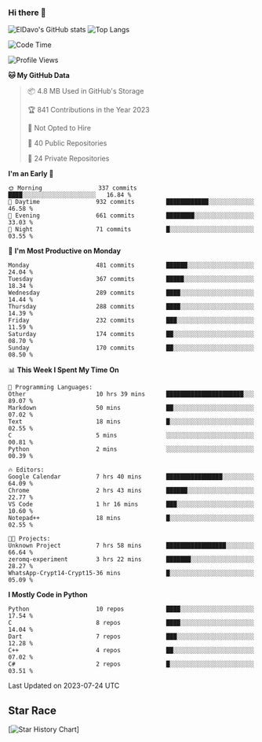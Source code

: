 ### Hi there 👋
![ElDavo's GitHub stats](https://github-readme-stats.vercel.app/api?username=ElDavoo&show_icons=true&theme=chartreuse-dark)
![Top Langs](https://github-readme-stats.vercel.app/api/top-langs/?username=ElDavoo&theme=chartreuse-dark&layout=compact)

<!--START_SECTION:waka-->
![Code Time](http://img.shields.io/badge/Code%20Time-127%20hrs-blue)

![Profile Views](http://img.shields.io/badge/Profile%20Views-3-blue)

**🐱 My GitHub Data** 

> 📦 4.8 MB Used in GitHub's Storage 
 > 
> 🏆 841 Contributions in the Year 2023
 > 
> 🚫 Not Opted to Hire
 > 
> 📜 40 Public Repositories 
 > 
> 🔑 24 Private Repositories 
 > 
**I'm an Early 🐤** 

```text
🌞 Morning                337 commits         ████░░░░░░░░░░░░░░░░░░░░░   16.84 % 
🌆 Daytime                932 commits         ████████████░░░░░░░░░░░░░   46.58 % 
🌃 Evening                661 commits         ████████░░░░░░░░░░░░░░░░░   33.03 % 
🌙 Night                  71 commits          █░░░░░░░░░░░░░░░░░░░░░░░░   03.55 % 
```
📅 **I'm Most Productive on Monday** 

```text
Monday                   481 commits         ██████░░░░░░░░░░░░░░░░░░░   24.04 % 
Tuesday                  367 commits         █████░░░░░░░░░░░░░░░░░░░░   18.34 % 
Wednesday                289 commits         ████░░░░░░░░░░░░░░░░░░░░░   14.44 % 
Thursday                 288 commits         ████░░░░░░░░░░░░░░░░░░░░░   14.39 % 
Friday                   232 commits         ███░░░░░░░░░░░░░░░░░░░░░░   11.59 % 
Saturday                 174 commits         ██░░░░░░░░░░░░░░░░░░░░░░░   08.70 % 
Sunday                   170 commits         ██░░░░░░░░░░░░░░░░░░░░░░░   08.50 % 
```


📊 **This Week I Spent My Time On** 

```text
💬 Programming Languages: 
Other                    10 hrs 39 mins      ██████████████████████░░░   89.07 % 
Markdown                 50 mins             ██░░░░░░░░░░░░░░░░░░░░░░░   07.02 % 
Text                     18 mins             █░░░░░░░░░░░░░░░░░░░░░░░░   02.55 % 
C                        5 mins              ░░░░░░░░░░░░░░░░░░░░░░░░░   00.81 % 
Python                   2 mins              ░░░░░░░░░░░░░░░░░░░░░░░░░   00.39 % 

🔥 Editors: 
Google Calendar          7 hrs 40 mins       ████████████████░░░░░░░░░   64.09 % 
Chrome                   2 hrs 43 mins       ██████░░░░░░░░░░░░░░░░░░░   22.77 % 
VS Code                  1 hr 16 mins        ███░░░░░░░░░░░░░░░░░░░░░░   10.60 % 
Notepad++                18 mins             █░░░░░░░░░░░░░░░░░░░░░░░░   02.55 % 

🐱‍💻 Projects: 
Unknown Project          7 hrs 58 mins       █████████████████░░░░░░░░   66.64 % 
zeromq-experiment        3 hrs 22 mins       ███████░░░░░░░░░░░░░░░░░░   28.27 % 
WhatsApp-Crypt14-Crypt15-36 mins             █░░░░░░░░░░░░░░░░░░░░░░░░   05.09 % 
```

**I Mostly Code in Python** 

```text
Python                   10 repos            ████░░░░░░░░░░░░░░░░░░░░░   17.54 % 
C                        8 repos             ████░░░░░░░░░░░░░░░░░░░░░   14.04 % 
Dart                     7 repos             ███░░░░░░░░░░░░░░░░░░░░░░   12.28 % 
C++                      4 repos             ██░░░░░░░░░░░░░░░░░░░░░░░   07.02 % 
C#                       2 repos             █░░░░░░░░░░░░░░░░░░░░░░░░   03.51 % 
```




 Last Updated on 2023-07-24 UTC
<!--END_SECTION:waka-->

## Star Race

[![Star History Chart](https://api.star-history.com/svg?repos=ElDavoo/WhatsApp-Crypt14-Crypt15-Decrypter,ElDavoo/TuringOS,EliteAndroidApps/WhatsApp-Crypt12-Decrypter,KnugiHK/Whatsapp-Chat-Exporter&type=Date)]
